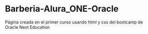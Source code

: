 # Barberia-Alura_ONE-Oracle

Página creada en el primer curso usando html y css del bootcamp de Oracle Next Education
